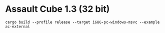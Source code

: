 # Assault Cube 1.3 (32 bit)

```shell
cargo build --profile release --target i686-pc-windows-msvc --example ac-external
```
